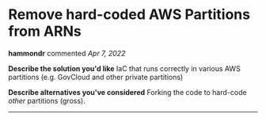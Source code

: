 # Remove hard-coded AWS Partitions from ARNs

**hammondr** commented *Apr 7, 2022*

**Describe the solution you'd like**
IaC that runs correctly in various AWS partitions (e.g. GovCloud and other private partitions)

**Describe alternatives you've considered**
Forking the code to hard-code _other_ partitions (gross).
<br />
***


